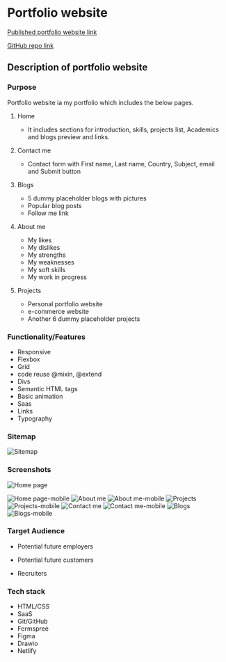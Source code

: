 # Portfolio website

[Published portfolio website link](https://github.com/RVArtist/portfolio.git)

[GitHub repo link](https://github.com/RVArtist/portfolio.git)

## Description of portfolio website

### Purpose

Portfolio website ia my portfolio which includes the below pages.

1. Home
    - It includes sections for introduction, skills, projects list, Academics and blogs preview and links.
2. Contact me
    - Contact form with First name, Last name, Country, Subject, email and Submit button
3. Blogs
    - 5 dummy placeholder blogs with pictures
    - Popular blog posts
    - Follow me link
4. About me
    - My likes
    - My dislikes
    - My strengths
    - My weaknesses
    - My soft skills
    - My work in progress

5. Projects
    - Personal portfolio website
    - e-commerce website
    - Another 6 dummy placeholder projects

### Functionality/Features

- Responsive
- Flexbox
- Grid
- code reuse @mixin, @extend
- Divs
- Semantic HTML tags
- Basic animation
- Saas
- Links
- Typography

### Sitemap

![Sitemap](docs/Sitemap.jpg)

### Screenshots

![Home page](docs/Home_Page.jpeg)

![Home page-mobile](docs/Home_mobile.jpeg)
![About me](docs/About_me.jpeg)
![About me-mobile](docs/About_me_mobile.jpeg)
![Projects](docs/Projects.jpeg)
![Projects-mobile](docs/Projects_mobile.jpeg)
![Contact me](docs/Contact_me.jpeg)
![Contact me-mobile](docs/Contact_me_mobile.jpeg)
![Blogs](docs/Blogs.jpeg)
![Blogs-mobile](docs/Blogs_mobile.jpeg)

### Target Audience

- Potential future employers
- Potential future customers

- Recruiters


### Tech stack

- HTML/CSS
- SaaS
- Git/GitHub
- Formspree
- Figma
- Drawio
- Netlify

